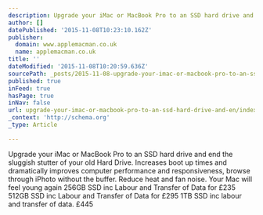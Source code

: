 ```yaml
---
description: Upgrade your iMac or MacBook Pro to an SSD hard drive and end the sluggish stutter of your old Hard Drive.  Increases boot up times and dramatically improves co
author: []
datePublished: '2015-11-08T10:23:10.162Z'
publisher:
  domain: www.applemacman.co.uk
  name: applemacman.co.uk
title: ''
dateModified: '2015-11-08T10:20:59.636Z'
sourcePath: _posts/2015-11-08-upgrade-your-imac-or-macbook-pro-to-an-ssd-hard-drive-and-en.md
published: true
inFeed: true
hasPage: true
inNav: false
url: upgrade-your-imac-or-macbook-pro-to-an-ssd-hard-drive-and-en/index.html
_context: 'http://schema.org'
_type: Article

---
```

Upgrade your iMac or MacBook Pro to an SSD hard drive and end the sluggish stutter of your old Hard Drive. Increases boot up times and dramatically improves computer performance and responsiveness, browse through iPhoto without the buffer. Reduce heat and fan noise. Your Mac will feel young again   256GB SSD inc Labour and Transfer of Data for £235 512GB SSD inc Labour and Transfer of Data for  £295 1TB SSD inc labour and transfer of data.  £445